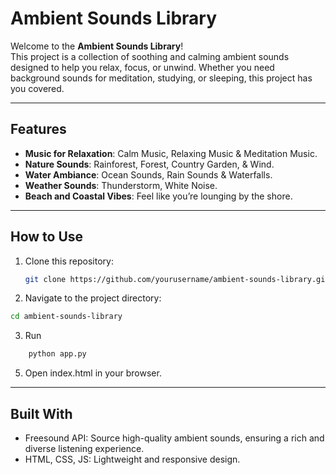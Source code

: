 # Ambient Sounds Library 

Welcome to the **Ambient Sounds Library**!  
This project is a collection of soothing and calming ambient sounds designed to help you relax, focus, or unwind. Whether you need background sounds for meditation, studying, or sleeping, this project has you covered.  

---

## Features  
-  **Music for Relaxation**: Calm Music, Relaxing Music & Meditation Music.  
-  **Nature Sounds**: Rainforest, Forest, Country Garden, & Wind.  
-  **Water Ambiance**: Ocean Sounds, Rain Sounds & Waterfalls.  
-  **Weather Sounds**: Thunderstorm, White Noise.  
-   **Beach and Coastal Vibes**: Feel like you’re lounging by the shore.  

---

## How to Use  
1. Clone this repository:  
   ```bash
   git clone https://github.com/yourusername/ambient-sounds-library.git
2. Navigate to the project directory:
  ```bash
  cd ambient-sounds-library
  ```
3. Run
```bash
    python app.py
 ```
5. Open index.html in your browser.

---

## Built With
-  Freesound API: Source high-quality ambient sounds, ensuring a rich and diverse listening experience.
-  HTML, CSS, JS: Lightweight and responsive design.

